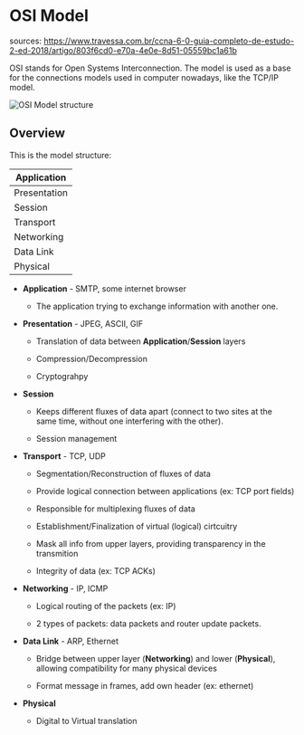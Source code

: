 # OSI Model

sources:
https://www.travessa.com.br/ccna-6-0-guia-completo-de-estudo-2-ed-2018/artigo/803f6cd0-e70a-4e0e-8d51-05559bc1a61b

OSI stands for Open Systems Interconnection. The model is used as a base for the connections
models used in computer nowadays, like the TCP/IP model.

![OSI Model structure](http://2.bp.blogspot.com/-oL2B7rB_Ddc/UXus4JZPgXI/AAAAAAAAAKc/e0pDS9JpRD8/s1600/osi.gif)

## Overview

This is the model structure:

Application  |
-------------|
Presentation |
Session      |
Transport    |
Networking   |
Data Link    |
Physical     |

* __Application__ - SMTP, some internet browser

	* The application trying to exchange information with another one.

* __Presentation__ - JPEG, ASCII, GIF

	* Translation of data between __Application__/__Session__ layers

	* Compression/Decompression

	* Cryptograhpy

* __Session__

	* Keeps different fluxes of data apart (connect to two sites at the same time, without one interfering with the other).

	* Session management

* __Transport__ - TCP, UDP

	* Segmentation/Reconstruction of fluxes of data

	* Provide logical connection between applications (ex: TCP port fields) 

	* Responsible for multiplexing fluxes of data

	* Establishment/Finalization of virtual (logical) cirtcuitry

	* Mask all info from upper layers, providing transparency in the transmition

	* Integrity of data (ex: TCP ACKs)

* __Networking__ - IP, ICMP

	* Logical routing of the packets (ex: IP)

	* 2 types of packets: data packets and router update packets.

* __Data Link__ - ARP, Ethernet

	* Bridge between upper layer (__Networking__) and lower (__Physical__), allowing compatibility for many physical devices

	* Format message in frames, add own header (ex: ethernet)

* __Physical__

	* Digital to Virtual translation
